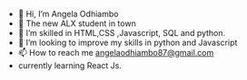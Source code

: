 - 👋 Hi, I’m Angela Odhiambo
- 👀 The new ALX student in town
- 🌱 I’m skilled in HTML,CSS ,Javascript, SQL and python.
- 💞️ I’m looking to improve my skills in python and Javascript
- 📫 How to reach me angelaodhiambo87@gmail.com
- currently learning React Js.

<!---
Angelcoder87/Angelcoder87 is a ✨ special ✨ repository because its `README.md` (this file) appears on your GitHub profile.
You can click the Preview link to take a look at your changes.
--->
